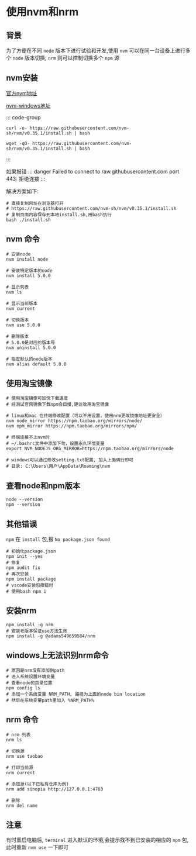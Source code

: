 # 使用nvm和nrm

## 背景
为了方便在不同 `node` 版本下进行试验和开发,使用 `nvm` 可以在同一台设备上进行多个 `node` 版本切换;
`nrm` 则可以控制切换多个 `npm` 源

## nvm安装
[官方nvm地址](https://github.com/nvm-sh/nvm)

[nvm-windows地址](https://github.com/coreybutler/nvm-windows)

::: code-group
```shell [curl]
curl -o- https://raw.githubusercontent.com/nvm-sh/nvm/v0.35.1/install.sh | bash
```
```shell [wget]
wget -qO- https://raw.githubusercontent.com/nvm-sh/nvm/v0.35.1/install.sh | bash
```
:::

如果报错
::: danger
Failed to connect to raw.githubusercontent.com port 443: 拒绝连接
:::

解决方案如下:

```shell
# 直接复制网址在浏览器打开
# https://raw.githubusercontent.com/nvm-sh/nvm/v0.35.1/install.sh
# 复制页面内容保存到本地install.sh,用bash执行
bash ./install.sh
```
## nvm 命令
```shell
# 安装node
nvm install node

# 安装特定版本的node
nvm install 5.0.0

# 显示列表
nvm ls

# 显示当前版本
nvm current

# 切换版本
nvm use 5.0.0

# 删除版本
# 5.0.0是对应的版本号
nvm uninstall 5.0.0

# 指定默认的node版本
nvm alias default 5.0.0
```

## 使用淘宝镜像
```shell
# 使用淘宝镜像可加快下载速度
# 经测试官网镜像下载npm会巨慢,建议改用淘宝镜像

# linux和mac 在终端修改配置（可以不用设置，使用nrm更改镜像地址更安全）
nvm node_mirror https://npm.taobao.org/mirrors/node/
nvm npm_mirror https://npm.taobao.org/mirrors/npm/

# 终端连接不上nvm时
# ~/.bashrc文件中添加下句，设置永久环境变量
export NVM_NODEJS_ORG_MIRROR=https://npm.taobao.org/mirrors/node

# windows可以通过修改setting.txt配置, 加入上面俩行即可
# 目录: C:\Users\用户\AppData\Roaming\nvm
```

## 查看node和npm版本
```shell
node --version
npm --version
```

## 其他错误
`npm` 在 `install` 包,报 `No package.json found`
```shell
# 初始化package.json
npm init --yes
# 修复
npm audit fix
# 再次安装
npm install package
# vscode安装包报错时
# 使用bash npm i
```

## 安装nrm
```shell
npm install -g nrm
# 安装老版本保证use方法生效
npm install -g @adams549659584/nrm
```

## windows上无法识别nrm命令
```shell
# 原因是nrm没有添加到path
# 进入系统设置环境变量
# 查看node的目录位置
npm config ls
# 添加一个系统变量 NRM_PATH, 路径为上面的node bin location
# 然后在系统变量path里加入 %NRM_PATH%
```

## nrm 命令
```shell
# nrm 列表
nrm ls

# 切换源
nrm use taobao

# 打印当前源
nrm current

# 添加源(以下已私有仓库为例)
nrm add sinopia http://127.0.0.1:4783

# 删除
nrm del name
```

## 注意
有时重启电脑后, `terminal` 进入默认的环境,会提示找不到已安装的相应的 `npm` 包, 此时重新 `nvm use` 一下即可
